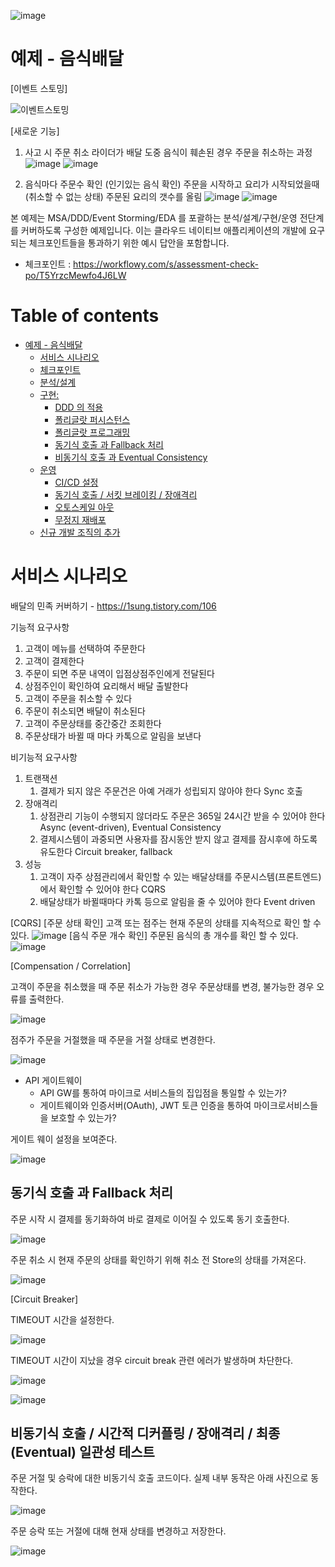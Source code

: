![image](https://user-images.githubusercontent.com/487999/79708354-29074a80-82fa-11ea-80df-0db3962fb453.png)

# 예제 - 음식배달
[이벤트 스토밍]

![이벤트스토밍](https://user-images.githubusercontent.com/16378278/203219614-1060fe60-263d-4fba-9f55-d2a6b88bf1ac.PNG)


[새로운 기능]
1. 사고 시 주문 취소
라이더가 배달 도중 음식이 훼손된 경우 주문을 취소하는 과정
![image](https://user-images.githubusercontent.com/16378278/203236196-a879274d-e011-4fc3-867e-44efffacd210.png)
![image](https://user-images.githubusercontent.com/16378278/203236234-e3100a21-e1f3-4bfb-a53f-081ad77f0201.png)

2. 음식마다 주문수 확인 (인기있는 음식 확인)
주문을 시작하고 요리가 시작되었을때(취소할 수 없는 상태) 주문된 요리의 갯수를 올림
![image](https://user-images.githubusercontent.com/16378278/203236477-fca3bc57-c77b-4dac-810c-d57b1ed8a76c.png)
![image](https://user-images.githubusercontent.com/16378278/203236506-4b7d5e23-96b9-4637-b057-61b60587ebeb.png)

 


본 예제는 MSA/DDD/Event Storming/EDA 를 포괄하는 분석/설계/구현/운영 전단계를 커버하도록 구성한 예제입니다.
이는 클라우드 네이티브 애플리케이션의 개발에 요구되는 체크포인트들을 통과하기 위한 예시 답안을 포함합니다.
- 체크포인트 : https://workflowy.com/s/assessment-check-po/T5YrzcMewfo4J6LW

# Table of contents

- [예제 - 음식배달](#---)
  - [서비스 시나리오](#서비스-시나리오)
  - [체크포인트](#체크포인트)
  - [분석/설계](#분석설계)
  - [구현:](#구현-)
    - [DDD 의 적용](#ddd-의-적용)
    - [폴리글랏 퍼시스턴스](#폴리글랏-퍼시스턴스)
    - [폴리글랏 프로그래밍](#폴리글랏-프로그래밍)
    - [동기식 호출 과 Fallback 처리](#동기식-호출-과-Fallback-처리)
    - [비동기식 호출 과 Eventual Consistency](#비동기식-호출-과-Eventual-Consistency)
  - [운영](#운영)
    - [CI/CD 설정](#cicd설정)
    - [동기식 호출 / 서킷 브레이킹 / 장애격리](#동기식-호출-서킷-브레이킹-장애격리)
    - [오토스케일 아웃](#오토스케일-아웃)
    - [무정지 재배포](#무정지-재배포)
  - [신규 개발 조직의 추가](#신규-개발-조직의-추가)

# 서비스 시나리오

배달의 민족 커버하기 - https://1sung.tistory.com/106

기능적 요구사항
1. 고객이 메뉴를 선택하여 주문한다
1. 고객이 결제한다
1. 주문이 되면 주문 내역이 입점상점주인에게 전달된다
1. 상점주인이 확인하여 요리해서 배달 출발한다
1. 고객이 주문을 취소할 수 있다
1. 주문이 취소되면 배달이 취소된다
1. 고객이 주문상태를 중간중간 조회한다
1. 주문상태가 바뀔 때 마다 카톡으로 알림을 보낸다


비기능적 요구사항
1. 트랜잭션
    1. 결제가 되지 않은 주문건은 아예 거래가 성립되지 않아야 한다  Sync 호출 
1. 장애격리
    1. 상점관리 기능이 수행되지 않더라도 주문은 365일 24시간 받을 수 있어야 한다  Async (event-driven), Eventual Consistency
    1. 결제시스템이 과중되면 사용자를 잠시동안 받지 않고 결제를 잠시후에 하도록 유도한다  Circuit breaker, fallback
1. 성능
    1. 고객이 자주 상점관리에서 확인할 수 있는 배달상태를 주문시스템(프론트엔드)에서 확인할 수 있어야 한다  CQRS
    1. 배달상태가 바뀔때마다 카톡 등으로 알림을 줄 수 있어야 한다  Event driven

[CQRS]
[주문 상태 확인]
고객 또는 점주는 현재 주문의 상태를 지속적으로 확인 할 수 있다.
![image](https://user-images.githubusercontent.com/16378278/203234918-0c5d4411-e52c-49cf-9f77-7e6586f126ea.png)
[음식 주문 개수 확인]
주문된 음식의 총 개수를 확인 할 수 있다.
![image](https://user-images.githubusercontent.com/16378278/203235591-9dc332ed-79d2-4e65-a6dc-7f71d0b9672a.png)


[Compensation / Correlation]

고객이 주문을 취소했을 때 주문 취소가 가능한 경우 주문상태를 변경, 불가능한 경우 오류를 출력한다.

![image](https://user-images.githubusercontent.com/16378278/203238149-d36c67de-fcab-4b2f-95dc-e8271b2207df.png)


점주가 주문을 거절했을 때 주문을 거절 상태로 변경한다. 

![image](https://user-images.githubusercontent.com/16378278/203236917-3ec5c11c-284a-49ed-aa1e-9a66f8a41fb2.png)


  - API 게이트웨이
    - API GW를 통하여 마이크로 서비스들의 집입점을 통일할 수 있는가?
    - 게이트웨이와 인증서버(OAuth), JWT 토큰 인증을 통하여 마이크로서비스들을 보호할 수 있는가?

게이트 웨이 설정을 보여준다.

![image](https://user-images.githubusercontent.com/16378278/203221326-7ffc559c-552c-413e-a1f6-208d6a93c872.png)



## 동기식 호출 과 Fallback 처리

주문 시작 시 결제를 동기화하여 바로 결제로 이어질 수 있도록 동기 호출한다.

![image](https://user-images.githubusercontent.com/16378278/203220623-0cfa23cb-ac21-4e4c-af18-158d2778807d.png)


주문 취소 시 현재 주문의 상태를 확인하기 위해 취소 전 Store의 상태를 가져온다.

![image](https://user-images.githubusercontent.com/16378278/203219984-0551c536-4884-48e1-8c5b-be3f3679b1b0.png)


[Circuit Breaker]

TIMEOUT 시간을 설정한다.

![image](https://user-images.githubusercontent.com/16378278/203221063-35d97281-5838-4d8e-aaab-4cc46359fccc.png)

TIMEOUT 시간이 지났을 경우 circuit break 관련 에러가 발생하며 차단한다.

![image](https://user-images.githubusercontent.com/16378278/203248553-027a1621-7615-4a25-bfa7-34f8f735e220.png)

![image](https://user-images.githubusercontent.com/16378278/203248731-0b59e09c-94b8-4adb-8b9b-9e0dbb2ca82a.png)






## 비동기식 호출 / 시간적 디커플링 / 장애격리 / 최종 (Eventual) 일관성 테스트

주문 거절 및 승락에 대한 비동기식 호출 코드이다. 실제 내부 동작은 아래 사진으로 동작한다.

![image](https://user-images.githubusercontent.com/16378278/203220353-e5dba4ac-0a96-44b0-9255-5c244d9c1a85.png)

주문 승락 또는 거절에 대해 현재 상태를 변경하고 저장한다.

![image](https://user-images.githubusercontent.com/16378278/203220472-e7c86bde-147b-4ae8-a6db-4b36d7df5958.png)






